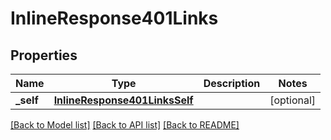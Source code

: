 # InlineResponse401Links

## Properties
Name | Type | Description | Notes
------------ | ------------- | ------------- | -------------
**_self** | [**InlineResponse401LinksSelf**](InlineResponse401LinksSelf.md) |  | [optional] 

[[Back to Model list]](../README.md#documentation-for-models) [[Back to API list]](../README.md#documentation-for-api-endpoints) [[Back to README]](../README.md)


